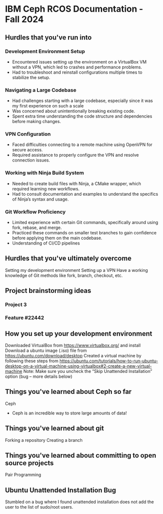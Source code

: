 # IBM Ceph RCOS Documentation - Fall 2024

## Hurdles that you've run into
### Development Environment Setup
- Encountered issues setting up the environment on a VirtualBox VM without a VPN, which led to crashes and performance problems.
- Had to troubleshoot and reinstall configurations multiple times to stabilize the setup.

### Navigating a Large Codebase
- Had challenges starting with a large codebase, especially since it was my first experience on such a scale
- Was concerned about unintentionally breaking existing code.
- Spent extra time understanding the code structure and dependencies before making changes.

### VPN Configuration
- Faced difficulties connecting to a remote machine using OpenVPN for secure access.
- Required assistance to properly configure the VPN and resolve connection issues.

### Working with Ninja Build System
- Needed to create build files with Ninja, a CMake wrapper, which required learning new workflows.
- Had to consult documentation and examples to understand the specifics of Ninja’s syntax and usage.

### Git Workflow Proficiency
- Limited experience with certain Git commands, specifically around using fork, rebase, and merge.
- Practiced these commands on smaller test branches to gain confidence before applying them on the main codebase.
- Understanding of CI/CD pipelines


## Hurdles that you've ultimately overcome
Setting my development environment
Setting up a VPN
Have a working knowledge of Git methods like fork, branch, checkout, etc. 


## Project brainstorming ideas
### Project 3
### Feature #22442


## How you set up your development environment
Downloaded VirtualBox from https://www.virtualbox.org/ and install
Download a ubuntu image (.iso) file from https://ubuntu.com/download/desktop 
Created a virtual machine by following these steps from https://ubuntu.com/tutorials/how-to-run-ubuntu-desktop-on-a-virtual-machine-using-virtualbox#2-create-a-new-virtual-machine 
Note: Make sure you uncheck the “Skip Unattended Installation” option (bug – more details below)




## Things you've learned about Ceph so far
Ceph
 - Ceph is an incredible way to store large amounts of data!

## Things you've learned about git
Forking a repository
Creating a branch


## Things you've learned about committing to open source projects
Pair Programming




## Ubuntu Unattended Installation Bug
Stumbled on a bug where I found unattended installation does not add the user to the list of sudo/root users. 

